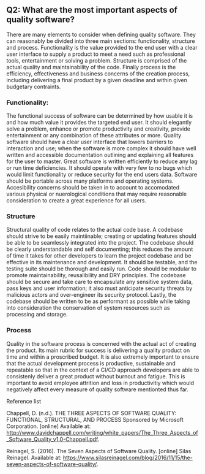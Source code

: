## Q2: What are the most important aspects of quality software?

There are many elements to consider when defining quality software. They can reasonably be divided into three main sections: functionality, structure and process. Functionality is the value provided to the end user with a clear user interface to supply a product to meet a need such as professional tools, entertainment or solving a problem. Structure is comprised of the actual quality and maintainability of the code. Finally process is the efficiency, effectiveness and business concerns of the creation process, including delivering a final product by a given deadline and within given budgetary contraints.

### Functionality:
The functional success of software can be determined by how usable it is and how much value it provides the targeted end user. It should elegantly solve a problem, enhance or promote productivity and creativity, provide entertainment or any combination of these attributes or more. Quality software should have a clear user interface that lowers barriers to interaction and use; when the software is more complex it should have well written and accessible documentation outlining and explaining all features for the user to master. Great software is written efficiently to reduce any lag or run time deficiencies. It should operate with very few to no bugs which would limit functionality or reduce security for the end users data. Software should be portable across many platforms and operating systems. Accesibility concerns should be taken in to account to accomodated various physical or nuerological conditions that may require reasonable consideration to create a great experience for all users.

### Structure
Structural quality of code relates to the actual code base. A codebase should strive to be easily maintiinable; creating or updating features should be able to be seamlessly integrated into the project. The codebase should be clearly understandable and self documenting; this reduces the amount of time it takes for other developers to learn the project codebase and be effective in its maintenance and development. It should be testable, and the testing suite should be thorough and easily run. Code should be modular to promote maintainability, reusalibility and DRY principles. The codebase should be secure and take care to encapsulate any sensitive system data, pass keys and user information; it also must anticipate security threats by malicious actors and over-engineer its security protocol. Lastly, the codebase should be written to be as performant as possible while taking into consideration the conservation of system resources such as processing and storage. 

### Process  
Quality in the software process is concerned with the actual act of creating the product. Its main rubric for success is delivering a quality product on time and within a proscribed budget. It is also extremely important to ensure that the actual development process is productive, sustainable and repeatable so that in the context of a CI/CD approach developers are able to consistenly deliver a great product without burnout and fatigue. This is important to avoid employee attrition and loss in productivitiy which would negatively affect every measure of quality software mentionted thus far. 



Reference list

Chappell, D. (n.d.). THE THREE ASPECTS OF SOFTWARE QUALITY: FUNCTIONAL, STRUCTURAL, AND PROCESS Sponsored by Microsoft Corporation. [online] Available at: http://www.davidchappell.com/writing/white_papers/The_Three_Aspects_of_Software_Quality_v1.0-Chappell.pdf.

Reinagel, S. (2016). The Seven Aspects of Software Quality. [online] Silas Reinagel. Available at: https://www.silasreinagel.com/blog/2016/11/15/the-seven-aspects-of-software-quality/.

‌